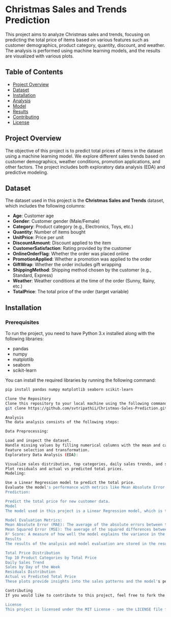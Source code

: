 # Christmas Sales and Trends Prediction

This project aims to analyze Christmas sales and trends, focusing on predicting the total price of items based on various features such as customer demographics, product category, quantity, discount, and weather. The analysis is performed using machine learning models, and the results are visualized with various plots.

## Table of Contents

- [Project Overview](#project-overview)
- [Dataset](#dataset)
- [Installation](#installation)
- [Analysis](#analysis)
- [Model](#model)
- [Results](#results)
- [Contributing](#contributing)
- [License](#license)

## Project Overview

The objective of this project is to predict total prices of items in the dataset using a machine learning model. We explore different sales trends based on customer demographics, weather conditions, promotion applications, and other factors. The project includes both exploratory data analysis (EDA) and predictive modeling.

## Dataset

The dataset used in this project is the **Christmas Sales and Trends** dataset, which includes the following columns:

- **Age**: Customer age
- **Gender**: Customer gender (Male/Female)
- **Category**: Product category (e.g., Electronics, Toys, etc.)
- **Quantity**: Number of items bought
- **UnitPrice**: Price per unit
- **DiscountAmount**: Discount applied to the item
- **CustomerSatisfaction**: Rating provided by the customer
- **OnlineOrderFlag**: Whether the order was placed online
- **PromotionApplied**: Whether a promotion was applied to the order
- **GiftWrap**: Whether the order includes gift wrapping
- **ShippingMethod**: Shipping method chosen by the customer (e.g., Standard, Express)
- **Weather**: Weather conditions at the time of the order (Sunny, Rainy, etc.)
- **TotalPrice**: The total price of the order (target variable)

## Installation

### Prerequisites
To run the project, you need to have Python 3.x installed along with the following libraries:

- pandas
- numpy
- matplotlib
- seaborn
- scikit-learn

You can install the required libraries by running the following command:

```bash
pip install pandas numpy matplotlib seaborn scikit-learn

Clone the Repository
Clone this repository to your local machine using the following command:
git clone https://github.com/svtripathii/Christmas-Sales-Prediction.git

Analysis
The data analysis consists of the following steps:

Data Preprocessing:

Load and inspect the dataset.
Handle missing values by filling numerical columns with the mean and categorical columns with "Unknown".
Feature selection and transformation.
Exploratory Data Analysis (EDA):

Visualize sales distribution, top categories, daily sales trends, and sales by day of the week.
Plot residuals and actual vs predicted total prices.
Modeling:

Use a Linear Regression model to predict the total price.
Evaluate the model's performance with metrics like Mean Absolute Error (MAE), Mean Squared Error (MSE), and R² Score.
Prediction:

Predict the total price for new customer data.
Model
The model used in this project is a Linear Regression model, which is trained on the processed dataset to predict the total price of items based on customer and order features. The model is evaluated using various metrics to ensure its accuracy and reliability.

Model Evaluation Metrics:
Mean Absolute Error (MAE): The average of the absolute errors between the actual and predicted values.
Mean Squared Error (MSE): The average of the squared differences between actual and predicted values.
R² Score: A measure of how well the model explains the variance in the target variable.
Results
The results of the analysis and model evaluation are stored in the results folder. It contains the following plots:

Total Price Distribution
Top 10 Product Categories by Total Price
Daily Sales Trend
Sales by Day of the Week
Residuals Distribution
Actual vs Predicted Total Price
These plots provide insights into the sales patterns and the model's performance.

Contributing
If you would like to contribute to this project, feel free to fork the repository and submit a pull request. Ensure that your code follows the project's style guide and passes all the tests.

License
This project is licensed under the MIT License - see the LICENSE file for details.
